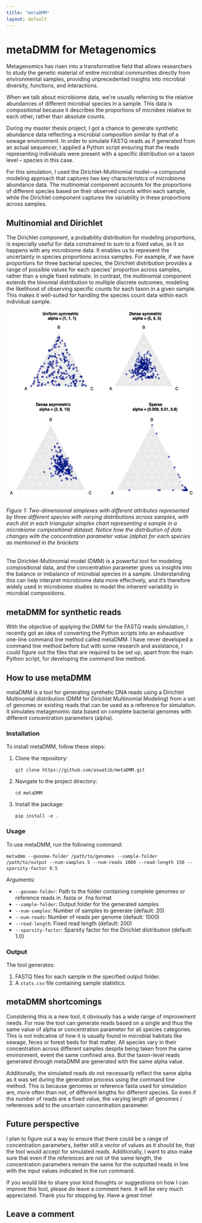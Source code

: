 ```yaml
---
title: "metaDMM"
layout: default
---
```


# metaDMM for Metagenomics

Metagenomics has risen into a transformative field that allows researchers to study the genetic material of entire microbial communities directly from environmental samples, providing unprecedented insights into microbial diversity, functions, and interactions.

When we talk about microbiome data, we're usually referring to the relative abundances of different microbial species in a sample. This data is compositional because it describes the proportions of microbes relative to each other, rather than absolute counts.

During my master thesis project, I got a chance to generate synthetic abundance data reflecting a microbial composition similar to that of a sewage environment. In order to simulate FASTQ reads as if generated from an actual sequencer, I applied a Python script ensuring that the reads representing individuals were present with a specific distribution on a taxon level – species in this case.

For this simulation, I used the Dirichlet-Multinomial model—a compound modeling approach that captures two key characteristics of microbiome abundance data. The multinomial component accounts for the proportions of different species based on their observed counts within each sample, while the Dirichlet component captures the variability in these proportions across samples.

## Multinomial and Dirichlet
The Dirichlet component, a probability distribution for modeling proportions, is especially useful for data constrained to sum to a fixed value, as it so happens with any microbiome data. It enables us to represent the uncertainty in species proportions across samples. For example, if we have proportions for three bacterial species, the Dirichlet distribution provides a range of possible values for each species' proportion across samples, rather than a single fixed estimate. In contrast, the multinomial component extends the binomial distribution to multiple discrete outcomes, modeling the likelihood of observing specific counts for each taxon in a given sample. This makes it well-suited for handling the species count data within each individual sample.

<img src="_images/Dirichlet_simplex.png" alt="2D simplexes with different attributes represented by three different species with varying distributions across samples, with each dot in each triangular simplex chart representing a sample in a microbiome compositional dataset. Source: https://findit.dtu.dk/en/catalog/66d3b0e485665dbcc4c952d9" title="Species A, B and C in a simplex with different concentration parameters." width="500" height="500">

###### _Figure 1: Two-dimensional simplexes with different attributes represented by three different species with varying distributions across samples, with each dot in each triangular simplex chart representing a sample in a microbiome compositional dataset. Notice how the distribution of dots changes with the concentration parameter value (alpha) for each species as mentioned in the brackets_

The Dirichlet-Multinomial model (DMM) is a powerful tool for modeling compositional data, and the concentration parameter gives us insights into the balance or imbalance of microbial species in a sample. Understanding this can help interpret microbiome data more effectively, and it’s therefore widely used in microbiome studies to model the inherent variability in microbial compositions.

## metaDMM for synthetic reads

With the objective of applying the DMM for the FASTQ reads simulation, I recently got an idea of converting the Python scripts into an exhaustive one-line command line method called metaDMM. I have never developed a command line method before but with some research and assistance, I could figure out the files that are required to be set up, apart from the main Python script, for developing the command line method. 

## How to use metaDMM
metaDMM is a tool for generating synthetic DNA reads using a Dirichlet Multinomial distribution (DMM for Dirichlet Multinomial Modeling) from a set of genomes or existing reads that can be used as a reference for simulation. It simulates metagenomic data based on complete bacterial genomes with different concentration parameters (alpha).

### Installation

To install metaDMM, follow these steps:

1. Clone the repository:
   ```
   git clone https://github.com/aswatib/metaDMM.git
   ```

2. Navigate to the project directory:
   ```
   cd metaDMM
   ```

3. Install the package:
   ```
   pip install -e .
   ```

### Usage

To use metaDMM, run the following command:

```
metadmm --genome-folder /path/to/genomes --sample-folder /path/to/output --num-samples 5 --num-reads 1000 --read-length 150 --sparsity-factor 0.5
```

Arguments:
- `--genome-folder`: Path to the folder containing complete genomes or reference reads in .fasta or .fna format
- `--sample-folder`: Output folder for the generated samples
- `--num-samples`: Number of samples to generate (default: 20)
- `--num-reads`: Number of reads per genome (default: 1000)
- `--read-length`: Fixed read length (default: 200)
- `--sparsity-factor`: Sparsity factor for the Dirichlet distribution (default: 1.0)

### Output

The tool generates:
1. FASTQ files for each sample in the specified output folder.
2. A `stats.csv` file containing sample statistics.

## metaDMM shortcomings
Considering this is a new tool, it obviously has a wide range of improvement needs. For now the tool can generate reads based on a single and thus the same value of alpha or concentration parameter for all species categories. This is not indicative of how it is usually found in microbial habitats like sewage, feces or forest beds for that matter. All species vary in their concentration across different samples despite being taken from the same environment, event the same confined area. But the taxon-level reads generated through metaDMM are generated with the same alpha value.

Additionally, the simulated reads do not necessarily reflect the same alpha as it was set during the generation process using the command line method. This is because genomes or reference fasta used for simulation are, more often than not, of different lengths for different species. So even if the number of reads are a fixed value, the varying length of genomes / references add to the uncertain concentration parameter.

## Future perspective
I plan to figure out a way to ensure that there could be a range of concentration parameters, better still a vector of values as it should be, that the tool would accept for simulated reads. Additionally, I want to also make sure that even if the references are not of the same length, the concentration parameters remain the same for the outputted reads in line with the input values indicated in the run command.

If you would like to share your kind thoughts or suggestions on how I can improve this tool, please do leave a comment here. It will be very much appreciated.
Thank you for stopping by. Have a great time!

## Leave a comment
<script src="https://utteranc.es/client.js"
        repo="aswatib/RandomVariable"
        issue-term="pathname"
        theme="github-light"
        crossorigin="anonymous"
        async>
</script>
